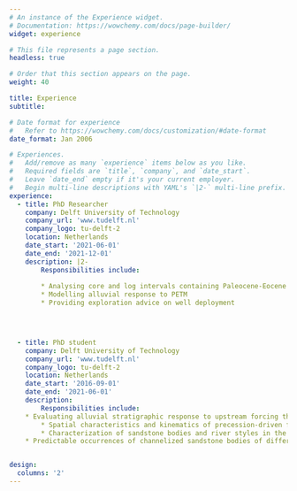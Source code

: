 ```yaml
---
# An instance of the Experience widget.
# Documentation: https://wowchemy.com/docs/page-builder/
widget: experience

# This file represents a page section.
headless: true

# Order that this section appears on the page.
weight: 40

title: Experience
subtitle:

# Date format for experience
#   Refer to https://wowchemy.com/docs/customization/#date-format
date_format: Jan 2006

# Experiences.
#   Add/remove as many `experience` items below as you like.
#   Required fields are `title`, `company`, and `date_start`.
#   Leave `date_end` empty if it's your current employer.
#   Begin multi-line descriptions with YAML's `|2-` multi-line prefix.
experience:
  - title: PhD Researcher
    company: Delft University of Technology
    company_url: 'www.tudelft.nl'
    company_logo: tu-delft-2
    location: Netherlands
    date_start: '2021-06-01'
    date_end: '2021-12-01'
    description: |2-
        Responsibilities include:
        
        * Analysing core and log intervals containing Paleocene-Eocene Thermal Maximum (PETM)
        * Modelling alluvial response to PETM
        * Providing exploration advice on well deployment
        



  - title: PhD student
    company: Delft University of Technology
    company_url: 'www.tudelft.nl'
    company_logo: tu-delft-2
    location: Netherlands
    date_start: '2016-09-01'
    date_end: '2021-06-01'
    description: 
        Responsibilities include:
	* Evaluating alluvial stratigraphic response to upstream forcing through process‐based alluvial architecture modelling
        * Spatial characteristics and kinematics of precession-driven floodplain aggradation cycles in the lower Eocene Willwood Formation of the Bighorn Basin, Wyoming
        * Characterization of sandstone bodies and river styles in the lower Eocene Willwood Formation, Bighorn Basin, Wyoming, USA
	* Predictable occurrences of channelized sandstone bodies of different fluvial styles linked to orbital climate forcing


design:
  columns: '2'
---
```

